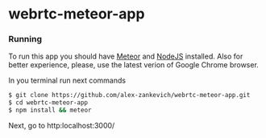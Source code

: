 # webrtc-meteor-app

### Running

To run this app you should have [Meteor](https://www.meteor.com/) and [NodeJS](https://nodejs.org/) installed. Also for better experience, please, use the latest verion of Google Chrome browser.

In you terminal run next commands

```sh
$ git clone https://github.com/alex-zankevich/webrtc-meteor-app.git
$ cd webrtc-meteor-app
$ npm install && meteor
```

Next, go to http:localhost:3000/
